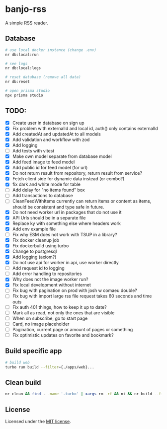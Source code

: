 # banjo-rss

A simple RSS reader.

## Database

```bash
# use local docker instance (change .env)
nr db:local:run

# see logs
nr db:local:logs

# reset database (remove all data)
nr db:reset

# open prisma studio
npx prisma studio
```

## TODO:

-   [x] Create user in database on sign up
-   [x] Fix problem with externalId and local id, auth() only contains externalId
-   [x] Add createdAt and updatedAt to all models
-   [x] Add validation and workflow with zod
-   [x] Add logging
-   [ ] Add tests with vitest
-   [x] Make own model separate from database model
-   [x] Add feed image to feed model
-   [x] Add public id for feed model (for url)
-   [x] Do not return result from repository, return result from service?
-   [x] Fetch client side for dynamic data instead (or combo?)
-   [x] fix dark and white mode for table
-   [ ] Add delay for "no items found" box
-   [ ] Add transactions to database
-   [ ] CleanFeedWithItems currently can return items or content as items, should be consistent and type safe in future.
-   [x] Do not need worker url in packages that do not use it 
-   [x] API Urls should be in a separate file
-   [x] Replace ky with something else where headers work
-   [x] Add env example file
-   [ ] Fix why ESM does not work with TSUP in a library?
-   [x] Fix docker cleanup job
-   [x] Fix dockerbuild using turbo
-   [x] Change to postgresql
-   [x] Add logging (axiom?)
-   [x] Do not use api for worker in api, use worker directly
-   [ ] Add request id to logging
-   [ ] Add error handling to repositories
-   [x] Why does not the image worker run?
-   [x] Fix local development without internet
-   [ ] Fix bug with pagination on prod with josh w comaeu double?
-   [ ] Fix bug with import large rss file request takes 60 seconds and time outs
-   [ ] Fix auth 401 things, how to keep it up to date?
-   [ ] Mark all as read, not only the ones that are visible
-   [ ] When on subscribe, go to start page
-   [ ] Card, no image placeholder
-   [ ] Pagination, current page or amount of pages or something
-   [ ] Fix optimistic updates on favorite and bookmark?

## Build specific app

```bash
# build web
turbo run build --filter={./apps/web}...
```

## Clean build

```bash 
nr clean && find . -name '.turbo' | xargs rm -rf && ni && nr build --filter api && node apps/api/dist/index.cjs
```

## License

Licensed under the [MIT license](https://github.com/shadcn/ui/blob/main/LICENSE.md).
